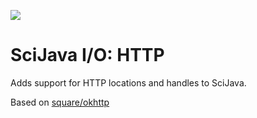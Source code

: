 [![](https://github.com/scijava/scijava-io-http/actions/workflows/build-main.yml/badge.svg)](https://github.com/scijava/scijava-io-http/actions/workflows/build-main.yml)

# SciJava I/O: HTTP

Adds support for HTTP locations and handles to SciJava.

Based on [square/okhttp](https://github.com/square/okhttp)
